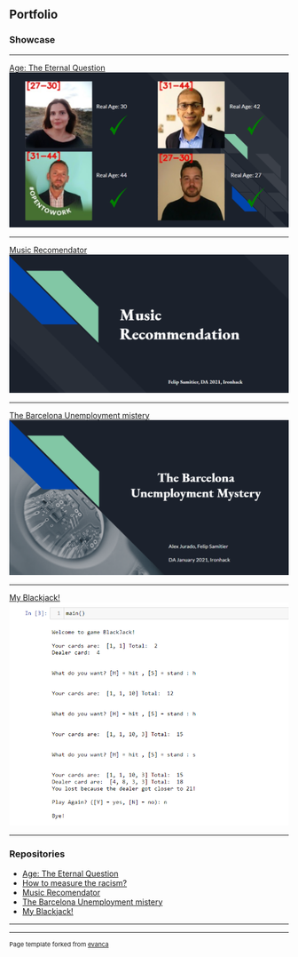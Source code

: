 ## Portfolio

### Showcase 

---

[Age: The Eternal Question](https://github.com/FelipSamitier/Project-Week-8-Final-Project.git)
<img src="images/finalproject.png?raw=true"/>

---

[Music Recomendator](https://github.com/FelipSamitier/Project3-Music_Recommendator)
<img src="images/project3.png?raw=true"/>

---
[The Barcelona Unemployment mistery](https://github.com/FelipSamitier/Project-Week-2-Barcelona)
<img src="images/project2.png?raw=true"/>

---
[My Blackjack!](https://github.com/FelipSamitier/Project1-My_Blackjack.git)
<img src="images/project1 code.png?raw=true"/>

---

### Repositories

- [Age: The Eternal Question](https://github.com/FelipSamitier/Project-Week-8-Final-Project.git)
- [How to measure the racism?](https://github.com/FelipSamitier/Project-Week-5-Your-Own-Project.git)
- [Music Recomendator](https://github.com/FelipSamitier/Project3-Music_Recommendator.git)
- [The Barcelona Unemployment mistery](https://github.com/FelipSamitier/Project-Week-2-Barcelona.git)
- [My Blackjack!](https://github.com/FelipSamitier/Project1-My_Blackjack.git)

---




---
<p style="font-size:11px">Page template forked from <a href="https://github.com/evanca/quick-portfolio">evanca</a></p>
<!-- Remove above link if you don't want to attibute -->
